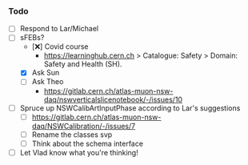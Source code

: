 ### Todo

- [ ] Respond to Lar/Michael
- [ ] sFEBs?
   - [:x:] Covid course
      - https://learninghub.cern.ch > Catalogue: Safety > Domain: Safety and Health (SH).
   - [x] Ask Sun
   - [ ] Ask Theo
      - https://gitlab.cern.ch/atlas-muon-nsw-daq/nswverticalslicenotebook/-/issues/10
- [ ] Spruce up NSWCalibArtInputPhase according to Lar's suggestions
   - [ ] https://gitlab.cern.ch/atlas-muon-nsw-daq/NSWCalibration/-/issues/7
   - [ ] Rename the classes svp
   - [ ] Think about the schema interface
- [ ] Let Vlad know what you're thinking!
